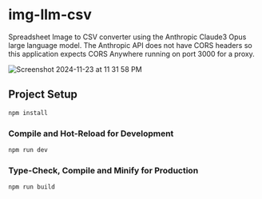 # img-llm-csv

Spreadsheet Image to CSV converter using the Anthropic Claude3 Opus large language model. The Anthropic API does not have CORS headers so this application expects CORS Anywhere running on port 3000 for a proxy. 

![Screenshot 2024-11-23 at 11 31 58 PM](https://github.com/user-attachments/assets/52c77229-d0fe-4a64-8909-1a4a91ba59c8)


## Project Setup

```sh
npm install
```

### Compile and Hot-Reload for Development

```sh
npm run dev
```

### Type-Check, Compile and Minify for Production

```sh
npm run build
```
